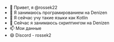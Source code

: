 - 👋 Привет, я @rossek22
- 👀 Я занимаюсь програмированием на Denizen
- 🌱 Я сейчас учу такие языки как Kotlin
- 💞️ Сейчас я занимаюсь скриптингом на Denizen
- 📫 Мои данные
- 😄 Discord - rossek2

